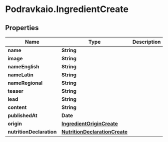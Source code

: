 # Podravkaio.IngredientCreate

## Properties
Name | Type | Description | Notes
------------ | ------------- | ------------- | -------------
**name** | **String** |  | 
**image** | **String** |  | [optional] 
**nameEnglish** | **String** |  | [optional] 
**nameLatin** | **String** |  | [optional] 
**nameRegional** | **String** |  | [optional] 
**teaser** | **String** |  | [optional] 
**lead** | **String** |  | [optional] 
**content** | **String** |  | [optional] 
**publishedAt** | **Date** |  | [optional] 
**origin** | [**IngredientOriginCreate**](IngredientOriginCreate.md) |  | [optional] 
**nutritionDeclaration** | [**NutritionDeclarationCreate**](NutritionDeclarationCreate.md) |  | [optional] 


